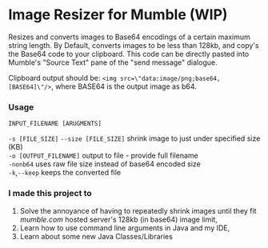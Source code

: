 # Image Resizer for Mumble (WIP)
Resizes and converts images to Base64 encodings of a certain maximum string length. 
By Default, converts images to be less than 128kb, 
and copy's the Base64 code to your clipboard. 
This code can be directly pasted into Mumble's "Source Text"
pane of the "send message" dialogue.

Clipboard output should be:
`<img src=\"data:image/png;base64,[BASE64]\"/>`, where BASE64 is the output image as b64.

### Usage
`INPUT_FILENAME [ARUGMENTS]`  

`-s [FILE_SIZE]` `--size [FILE_SIZE]` shrink image to just under specified size (KB)  
`-o [OUTPUT_FILENAME]` output to file - provide full filename  
`-nonb64` uses raw file size instead of base64 encoded size  
`-k`,`--keep` keeps the converted file

### I made this project to
1. Solve the annoyance of having to repeatedly shrink images until they fit *mumble.com* hosted server's
128kb (in base64) image limit,
2. Learn how to use command line arguments in Java and my IDE,
3. Learn about some new Java Classes/Libraries